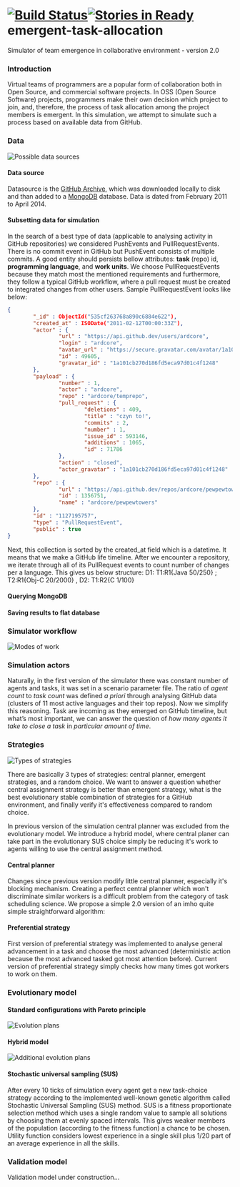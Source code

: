 [![Build Status](https://drone.io/github.com/wikiteams/emergent-task-allocation/status.png)](https://drone.io/github.com/wikiteams/emergent-task-allocation/latest)[![Stories in Ready](https://badge.waffle.io/wikiteams/emergent-task-allocation.png?label=ready&title=Ready)](https://waffle.io/wikiteams/emergent-task-allocation)
emergent-task-allocation
========================

Simulator of team emergence in collaborative environment - version 2.0

### Introduction

Virtual teams of programmers are a popular form of collaboration both in Open Source, and commercial software projects. In OSS (Open Source Software) projects, programmers make their own decision which project to join, and, therefore, the process of task allocation among the project members is emergent. In this simulation, we attempt to simulate such a process based on available data from GitHub.

### Data

![Possible data sources](https://dl.dropboxusercontent.com/u/103068909/data-sources.png "Possible data sources")

#### Data source

Datasource is the [GitHub Archive](https://www.githubarchive.org), which was downloaded locally to disk and than added to a [MongoDB](http://www.mongodb.org) database. Data is dated from February 2011 to April 2014. 

#### Subsetting data for simulation

In the search of a best type of data (applicable to analysing activity in GitHub repositories) we considered PushEvents and PullRequestEvents. There is no commit event in GitHub but PushEvent consists of multiple commits. A good entity should persists bellow attributes: **task** (repo) id, **programming language**, and **work units**. We choose PullRequestEvents because they match most the mentioned requirements and furthermore, they follow a typical GitHub workflow, where a pull request must be created to integrated changes from other users. Sample PullRequestEvent looks like below:

```JSON
{
        "_id" : ObjectId("535cf263768a890c6884e622"),
        "created_at" : ISODate("2011-02-12T00:00:33Z"),
        "actor" : {
                "url" : "https://api.github.dev/users/ardcore",
                "login" : "ardcore",
                "avatar_url" : "https://secure.gravatar.com/avatar/1a101cb270d186fd5eca97d01c4f1248?d=http://github.dev%2Fimages%2Fgravatars%2Fgravatar-user-420.png",
                "id" : 49605,
                "gravatar_id" : "1a101cb270d186fd5eca97d01c4f1248"
        },
        "payload" : {
                "number" : 1,
                "actor" : "ardcore",
                "repo" : "ardcore/temprepo",
                "pull_request" : {
                        "deletions" : 409,
                        "title" : "czyn to!",
                        "commits" : 2,
                        "number" : 1,
                        "issue_id" : 593146,
                        "additions" : 1065,
                        "id" : 71786
                },
                "action" : "closed",
                "actor_gravatar" : "1a101cb270d186fd5eca97d01c4f1248"
        },
        "repo" : {
                "url" : "https://api.github.dev/repos/ardcore/pewpewtowers",
                "id" : 1356751,
                "name" : "ardcore/pewpewtowers"
        },
        "id" : "1127195757",
        "type" : "PullRequestEvent",
        "public" : true
}
```

Next, this collection is sorted by the created_at field which is a datetime. It means that we make a GitHub life timeline. After we encounter a repository, we iterate through all of its PullRequest events to count number of changes per a language. This gives us below structure: D1: T1:R1{Java 50/250} ; T2:R1{Obj-C 20/2000} , D2: T1:R2{C 1/100}

#### Querying MongoDB

#### Saving results to flat database

### Simulator workflow

![Modes of work](https://dl.dropboxusercontent.com/u/103068909/modele-symulator.png "Modes of work")

### Simulation actors

Naturally, in the first version of the simulator there was  constant number of agents and tasks, it was set in a scenario parameter file. The ratio of *agent count* to *task count* was defined *a priori* through analysing GitHub data (clusters of 11 most active languages and their top repos). Now we simplify this reasoning. Task are incoming as they emerged on GitHub timeline, but what’s most important, we can answer the question of *how many agents it take to close a task* in *particular amount of time*.

### Strategies

![Types of strategies](https://dl.dropboxusercontent.com/u/103068909/types-of-strategies.png "Types of strategies")

There are basically 3 types of strategies: central planner, emergent strategies, and a random choice. We want to answer a question whether central assignment strategy is better than emergent strategy, what is the best evolutionary stable combination of strategies for a GitHub environment, and finally verify it's effectiveness compared to random choice.

In previous version of the simulation central planner was excluded from the evolutionary model. We introduce a hybrid model, where central planer can take part in the evolutionary SUS choice simply be reducing it's work to agents willing to use the central assignment method.

#### Central planner

Changes since previous version modify little central planner, especially it's blocking mechanism. Creating a perfect central planner which won't discriminate similar workers is a difficult problem from the category of task scheduling science. We propose a simple 2.0 version of an imho quite simple straightforward algorithm:

#### Preferential strategy

First version of preferential strategy was implemented to analyse general advancement in a task and choose the most advanced (deterministic action because the most advanced tasked got most attention before). Current version of preferential strategy simply checks how many times got workers to work on them.

### Evolutionary model

#### Standard configurations with Pareto principle

![Evolution plans](https://dl.dropboxusercontent.com/u/103068909/evolution-plans-sus.png "Evolution plans")

#### Hybrid model

![Additional evolution plans](https://dl.dropboxusercontent.com/u/103068909/evolution-plans-sus-h.png "Additional evolution plans")

#### Stochastic universal sampling (SUS)

After every 10 ticks of simulation every agent get a new task-choice strategy according to the implemented well-known
genetic algorithm called Stochastic Universal Sampling (SUS) method. SUS is a fitness proportionate selection method which uses a single random value to sample all solutions by choosing them at evenly spaced intervals. This gives weaker members of the population (according to the fitness function) a chance to be chosen.
Utility function considers lowest experience in a single skill plus 1/20 part of an average experience in all the skills.

### Validation model

Validation model under construction...
